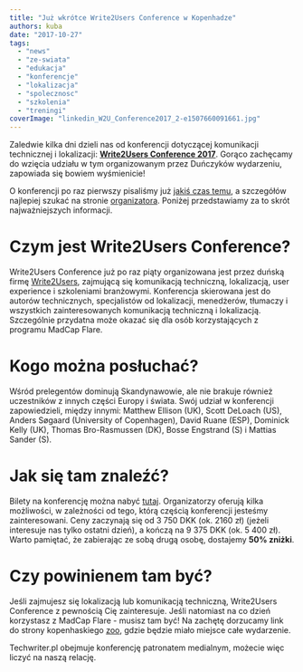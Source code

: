 ```yaml
---
title: "Już wkrótce Write2Users Conference w Kopenhadze"
authors: kuba
date: "2017-10-27"
tags:
  - "news"
  - "ze-swiata"
  - "edukacja"
  - "konferencje"
  - "lokalizacja"
  - "spolecznosc"
  - "szkolenia"
  - "treningi"
coverImage: "linkedin_W2U_Conference2017_2-e1507660091661.jpg"
---
```


Zaledwie kilka dni dzieli nas od konferencji dotyczącej komunikacji technicznej
i lokalizacji:
[**Write2Users Conference 2017**](http://write2users.com/w2u-conference-2017/).
Gorąco zachęcamy do wzięcia udziału w tym organizowanym przez Duńczyków
wydarzeniu, zapowiada się bowiem wyśmienicie!

O konferencji po raz pierwszy pisaliśmy już
[jakiś czas temu](http://techwriter.pl/zapraszamy-na-write2users-conference-2017/),
a szczegółów najlepiej szukać na stronie
[organizatora](http://write2users.com/w2u-conference-2017/). Poniżej
przedstawiamy za to skrót najważniejszych informacji.

# Czym jest Write2Users Conference?

Write2Users Conference już po raz piąty organizowana jest przez duńską firmę
[Write2Users](http://write2users.com), zajmującą się komunikacją techniczną,
lokalizacją, user experience i szkoleniami branżowymi. Konferencja skierowana
jest do autorów technicznych, specjalistów od lokalizacji, menedżerów, tłumaczy
i wszystkich zainteresowanych komunikacją techniczną i lokalizacją. Szczególnie
przydatna może okazać się dla osób korzystających z programu MadCap Flare.

# Kogo można posłuchać?

Wśród prelegentów dominują Skandynawowie, ale nie brakuje również uczestników z
innych części Europy i świata. Swój udział w konferencji zapowiedzieli, między
innymi: Matthew Ellison (UK), Scott DeLoach (US), Anders Søgaard (University of
Copenhagen), David Ruane (ESP), Dominick Kelly (UK), Thomas Bro-Rasmussen
(DK), Bosse Engstrand (S) i Mattias Sander (S).

# Jak się tam znaleźć?

Bilety na konferencję można nabyć
[tutaj](http://write2users.com/conference-2017-order-ticket/). Organizatorzy
oferują kilka możliwości, w zależności od tego, którą częścią konferencji
jesteśmy zainteresowani. Ceny zaczynają się od 3 750 DKK (ok. 2160 zł) (jeżeli
interesuje nas tylko ostatni dzień), a kończą na 9 375 DKK (ok. 5 400 zł). Warto
pamiętać, że zabierając ze sobą drugą osobę, dostajemy **50% zniżki**.

# Czy powinienem tam być?

Jeśli zajmujesz się lokalizacją lub komunikacją techniczną, Write2Users
Conference z pewnością Cię zainteresuje. Jeśli natomiast na co dzień korzystasz
z MadCap Flare - musisz tam być! Na zachętę dorzucamy link do strony
kopenhaskiego [zoo](https://www.zoo.dk/en//), gdzie będzie miało miejsce całe
wydarzenie.

Techwriter.pl obejmuje konferencję patronatem medialnym, możecie więc liczyć na
naszą relację.
